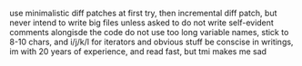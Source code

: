 use minimalistic diff patches at first try, then incremental diff patch, but never intend to write big files unless asked to 
do not write self-evident comments alongisde the code
do not use too long variable names, stick to 8-10 chars, and i/j/k/l for iterators and obvious stuff
be conscise in writings, im with 20 years of experience, and read fast, but tmi makes me sad